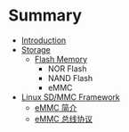 # Summary

* [Introduction](README.md)
* [Storage](storage/overview.md)
   * [Flash Memory](storage/flash_memory/overview.md)
       * NOR Flash
       * NAND Flash
       * eMMC
* [Linux SD/MMC Framework](linux-sd-mmc-framework/introduction.md)
   * [eMMC 简介](linux-sd-mmc-framework/emmc_overview.md)
   * [eMMC 总线协议](linux-sd-mmc-framework/emmc_bus_protocol.md)

